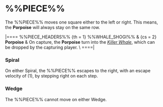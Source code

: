 # %%PIECE%%

The %%PIECE%% moves one square either to the left or right.
This means, the **Porpoise** will always stay on the same row.

|====
%%PIECE_HEADERS%%
  {th = 1}  %%WHALE_SHOGI%%
& {cs = 2}  **Porpoise**
&           On capture, the **Porpoise** turn into the 
            [*Killer Whale*](dragon_king.html?piece=killer_whale),
            which can be dropped by the capturing player. \\
====|

### Spiral

On either Spiral, the %%PIECE%% escapes to the right, with an escape
velocity of \(1\), by stepping right on each step.

### Wedge

The %%PIECE%% cannot move on either Wedge.
